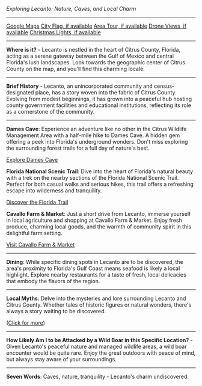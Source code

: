 *Exploring Lecanto: Nature, Caves, and Local Charm*

---

[Google Maps](https://www.google.com/maps/place/Lecanto,+FL/data=!3m1!1e3)
[City Flag, if available](https://www.google.com/search?tbm=isch&q=Lecanto+FL+Flag+Picture)
[Area Tour, if available](https://www.youtube.com/results?search_query=Lecanto+FL+4k+tour)
[Drone Views, if available](https://www.youtube.com/results?search_query=Lecanto+FL+4k+drone)
[Christmas Lights, if available](https://www.youtube.com/results?search_query=Lecanto+FL+christmas+lights&sp=CAI%253D)

---

**Where is it?** - Lecanto is nestled in the heart of Citrus County, Florida, acting as a serene gateway between the Gulf of Mexico and central Florida's lush landscapes. Look towards the geographic center of Citrus County on the map, and you'll find this charming locale.

---

**Brief History** - Lecanto, an unincorporated community and census-designated place, has a story woven into the fabric of Citrus County. Evolving from modest beginnings, it has grown into a peaceful hub hosting county government facilities and educational institutions, reflecting its role as a cornerstone of the community.

---

**Dames Cave**: Experience an adventure like no other in the Citrus Wildlife Management Area with a half-mile hike to Dames Cave. A hidden gem offering a peek into Florida's underground wonders. Don't miss exploring the surrounding forest trails for a full day of nature's best.

  [Explore Dames Cave](https://www.youtube.com/results?search_query=Lecanto+FL+Dames+Cave)

**Florida National Scenic Trail**: Dive into the heart of Florida's natural beauty with a trek on the nearby sections of the Florida National Scenic Trail. Perfect for both casual walks and serious hikes, this trail offers a refreshing escape into wilderness and tranquility.

  [Discover the Florida Trail](https://www.youtube.com/results?search_query=Florida+National+Scenic+Trail+4k)

**Cavallo Farm & Market**: Just a short drive from Lecanto, immerse yourself in local agriculture and shopping at Cavallo Farm & Market. Enjoy fresh produce, charming local goods, and the warmth of community spirit in this delightful farm setting.

  [Visit Cavallo Farm & Market](https://www.youtube.com/results?search_query=Cavallo+Farm+&+Market)

---

**Dining**: While specific dining spots in Lecanto are to be discovered, the area's proximity to Florida's Gulf Coast means seafood is likely a local highlight. Explore nearby restaurants for a taste of fresh, local delicacies that embody the flavors of the region.

---

**Local Myths**: Delve into the mysteries and lore surrounding Lecanto and Citrus County. Whether tales of historic figures or natural wonders, there's always a story waiting to be discovered. 

([Click for more](https://www.google.com/search?q=Lecanto+FL+local+myths))

---

**How Likely Am I to be Attacked by a Wild Boar in this Specific Location?** - Given Lecanto's peaceful nature and managed wildlife areas, a wild boar encounter would be quite rare. Enjoy the great outdoors with peace of mind, but always stay aware of your surroundings.

---

**Seven Words**: Caves, nature, tranquility - Lecanto's charm undiscovered.